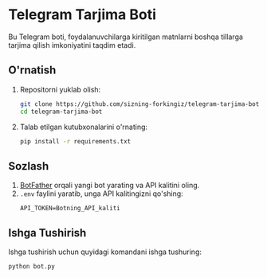 # Telegram Tarjima Boti

Bu Telegram boti, foydalanuvchilarga kiritilgan matnlarni boshqa tillarga tarjima qilish imkoniyatini taqdim etadi.

## O'rnatish

1. Repositorni yuklab olish:
    ```bash
    git clone https://github.com/sizning-forkingiz/telegram-tarjima-bot.git
    cd telegram-tarjima-bot
    ```

2. Talab etilgan kutubxonalarini o'rnating:
    ```bash
    pip install -r requirements.txt
    ```

## Sozlash

1. [BotFather](https://core.telegram.org/bots#botfather) orqali yangi bot yarating va API kalitini oling.
2. `.env` faylini yaratib, unga API kalitingizni qo'shing:
    ```env
    API_TOKEN=Botning_API_kaliti
    ```

## Ishga Tushirish

Ishga tushirish uchun quyidagi komandani ishga tushuring:
```bash
python bot.py
